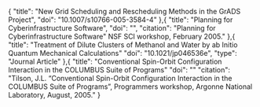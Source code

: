 {
    "title": "New Grid Scheduling and Rescheduling Methods in the GrADS Project",
    "doi": "10.1007/s10766-005-3584-4"
},{
    "title": "Planning for Cyberinfrastructure Software",
    "doi": "",
    "citation": "Planning for Cyberinfrastructure Software" NSF SCI workshop, February 2005."
},{
    "title": "Treatment of Dilute Clusters of Methanol and Water by ab Initio Quantum Mechanical Calculations"
    "doi": "10.1021/jp046536e",
    "type": "Journal Article"
},{
    "title": "Conventional Spin-Orbit Configuration Interaction in the COLUMBUS Suite of Programs"
    "doi": ""
    "citation": "Tilson, J.L. “Conventional Spin-Orbit Configuration Interaction in the COLUMBUS Suite of Programs”, Programmers workshop, Argonne National Laboratory, August, 2005."
}